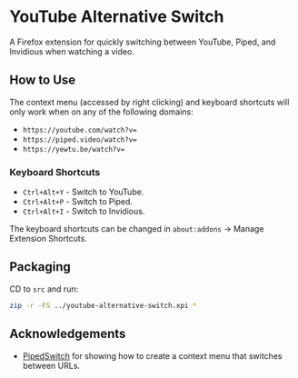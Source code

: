 # YouTube Alternative Switch

A Firefox extension for quickly switching between YouTube, Piped, and Invidious when watching a video.

## How to Use

The context menu (accessed by right clicking) and keyboard shortcuts will only work when on any of the following domains:

- `https://youtube.com/watch?v=`
- `https://piped.video/watch?v=`
- `https://yewtu.be/watch?v=`

### Keyboard Shortcuts

- `Ctrl+Alt+Y` - Switch to YouTube.
- `Ctrl+Alt+P` - Switch to Piped.
- `Ctrl+Alt+I` - Switch to Invidious.

The keyboard shortcuts can be changed in `about:addons` -> Manage Extension Shortcuts.

## Packaging

CD to `src` and run:

```bash
zip -r -FS ../youtube-alternative-switch.xpi *
```

## Acknowledgements

- [PipedSwitch](https://github.com/AnkhSquirrel/PipedSwitch) for showing how to create a context menu that switches between URLs.
